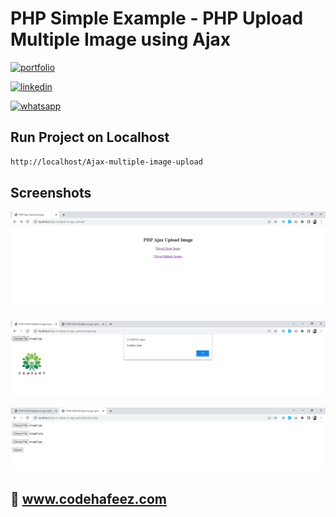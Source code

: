 # PHP Simple Example - PHP Upload Multiple Image using Ajax


[![portfolio](https://img.shields.io/badge/my_portfolio-000?style=for-the-badge&logo=ko-fi&logoColor=white)](https://www.codehafeez.com/)

[![linkedin](https://img.shields.io/badge/linkedin-0A66C2?style=for-the-badge&logo=linkedin&logoColor=white)](https://www.linkedin.com/in/codehafeez/)

[![whatsapp](https://img.shields.io/badge/whatsapp-GREEN?style=for-the-badge&logo=whatsapp&logoColor=white)](https://api.whatsapp.com/send?phone=923123349398)


## Run Project on Localhost

```bash
http://localhost/Ajax-multiple-image-upload
```
    
## Screenshots

![App Screenshot](https://raw.githubusercontent.com/codehafeez/Ajax-multiple-image-upload/main/Screenshots/Output-01.png)

![](https://raw.githubusercontent.com/codehafeez/Ajax-multiple-image-upload/main/Screenshots/Output-02.png)

![](https://raw.githubusercontent.com/codehafeez/Ajax-multiple-image-upload/main/Screenshots/Output-03.png)

## 🔗 www.codehafeez.com
